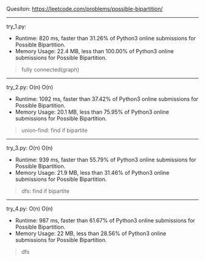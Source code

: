Quesiton: https://leetcode.com/problems/possible-bipartition/

---

try_1.py:
* Runtime: 820 ms, faster than 31.26% of Python3 online submissions for Possible Bipartition.
* Memory Usage: 22.4 MB, less than 100.00% of Python3 online submissions for Possible Bipartition.

> fully connected(graph)

---

try_2.py: O(n) O(n)

* Runtime: 1092 ms, faster than 37.42% of Python3 online submissions for Possible Bipartition.
* Memory Usage: 20.1 MB, less than 75.95% of Python3 online submissions for Possible Bipartition.

> union-find: find if bipartite

---

try_3.py: O(n) O(n)

* Runtime: 939 ms, faster than 55.79% of Python3 online submissions for Possible Bipartition.
* Memory Usage: 21.9 MB, less than 31.46% of Python3 online submissions for Possible Bipartition.

> dfs: find if bipartite

---

try_4.py: O(n) O(n)

* Runtime: 987 ms, faster than 61.67% of Python3 online submissions for Possible Bipartition.
* Memory Usage: 22 MB, less than 28.56% of Python3 online submissions for Possible Bipartition.

> dfs